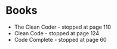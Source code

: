 # Books

- The Clean Coder - stopped at page 110  
- Clean Code - stopped at page 124  
- Code Complete - stopped at page 60  
